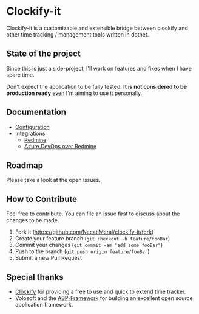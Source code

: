 # Clockify-it

Clockify-it is a customizable and extensible bridge between clockify and other time tracking / management tools written in dotnet.

## State of the project

Since this is just a side-project, I'll work on features and fixes when I have spare time.

Don't expect the application to be fully tested. **It is not considered to be production ready** even I'm aiming to use it personally.

## Documentation

- [Configuration](docs/configuration.md)
- Integrations
  - [Redmine](docs/integrations/redmine-0.md)
  - [Azure DevOps over Redmine](docs/integrations/redmineoverdevops-0.md)

## Roadmap

Please take a look at the open issues.

## How to Contribute

Feel free to contribute. You can file an issue first to discuss about the changes to be made.

1. Fork it (https://github.com/NecatiMeral/clockify-it/fork)
2. Create your feature branch (`git checkout -b feature/fooBar`)
3. Commit your changes (`git commit -am "add some fooBar"`)
4. Push to the branch (`git push origin feature/fooBar`)
5. Submit a new Pull Request

## Special thanks

- [Clockify](https://clockify.me/) for providing a free to use and quick to extend time tracker.
- Volosoft and the [ABP-Framework](https://github.com/abpframework/abp) for building an excellent open source application framework.
